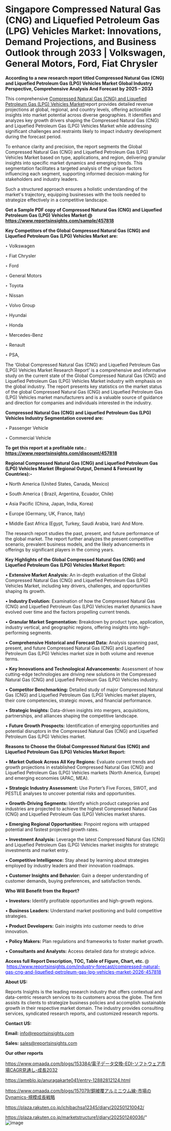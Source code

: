 # Singapore Compressed Natural Gas (CNG) and Liquefied Petroleum Gas (LPG) Vehicles Market: Innovations, Demand Projections, and Business Outlook through 2033 | Volkswagen, General Motors, Ford, Fiat Chrysler

<strong>According to a new research report titled Compressed Natural Gas (CNG) and Liquefied Petroleum Gas (LPG) Vehicles Market Global Industry Perspective, Comprehensive Analysis And Forecast by 2025 – 2033</strong>

This comprehensive <a href=https://www.reportsinsights.com/sample/457818>Compressed Natural Gas (CNG) and Liquefied Petroleum Gas (LPG) Vehicles Market</a>report provides detailed revenue projections at global, regional, and country levels, offering actionable insights into market potential across diverse geographies. It identifies and analyzes key growth drivers shaping the Compressed Natural Gas (CNG) and Liquefied Petroleum Gas (LPG) Vehicles Market while addressing significant challenges and restraints likely to impact industry development during the forecast period.

To enhance clarity and precision, the report segments the Global Compressed Natural Gas (CNG) and Liquefied Petroleum Gas (LPG) Vehicles Market based on type, applications, and region, delivering granular insights into specific market dynamics and emerging trends. This segmentation facilitates a targeted analysis of the unique factors influencing each segment, supporting informed decision-making for stakeholders and industry leaders.

Such a structured approach ensures a holistic understanding of the market's trajectory, equipping businesses with the tools needed to strategize effectively in a competitive landscape.

<strong>Get a Sample PDF copy of Compressed Natural Gas (CNG) and Liquefied Petroleum Gas (LPG) Vehicles Market </strong><strong>@<a href=https://www.reportsinsights.com/sample/457818 style=color:#0000ff;> https://www.reportsinsights.com/sample/457818</a></strong></font>

<strong>Key Competitors of the Global Compressed Natural Gas (CNG) and Liquefied Petroleum Gas (LPG) Vehicles Market are:</strong>

‣ Volkswagen

‣ Fiat Chrysler

‣ Ford

‣ General Motors

‣ Toyota

‣ Nissan

‣ Volvo Group

‣ Hyundai

‣ Honda

‣ Mercedes-Benz

‣ Renault

‣ PSA,

The ‘Global Compressed Natural Gas (CNG) and Liquefied Petroleum Gas (LPG) Vehicles Market Research Report’ is a comprehensive and informative study on the current state of the Global Compressed Natural Gas (CNG) and Liquefied Petroleum Gas (LPG) Vehicles Market industry with emphasis on the global industry. The report presents key statistics on the market status of the global Compressed Natural Gas (CNG) and Liquefied Petroleum Gas (LPG) Vehicles market manufacturers and is a valuable source of guidance and direction for companies and individuals interested in the industry.

<strong>Compressed Natural Gas (CNG) and Liquefied Petroleum Gas (LPG) Vehicles Industry Segmentation covered are:</strong>

‣ Passenger Vehicle

‣ Commercial Vehicle

<strong>To get this report at a profitable rate.: <a href=https://www.reportsinsights.com/discount/457818 style=color:#0000ff;>https://www.reportsinsights.com/discount/457818</a></strong></font>

<strong>Regional Compressed Natural Gas (CNG) and Liquefied Petroleum Gas (LPG) Vehicles Market (Regional Output, Demand &amp; Forecast by Countries):-</strong>

• North America (United States, Canada, Mexico)

• South America ( Brazil, Argentina, Ecuador, Chile)

• Asia Pacific (China, Japan, India, Korea)

• Europe (Germany, UK, France, Italy)

• Middle East Africa (Egypt, Turkey, Saudi Arabia, Iran) And More.

The research report studies the past, present, and future performance of the global market. The report further analyzes the present competitive scenario, prevalent business models, and the likely advancements in offerings by significant players in the coming years.

<strong>Key Highlights of the Global Compressed Natural Gas (CNG) and Liquefied Petroleum Gas (LPG) Vehicles Market Report:</strong>

• <strong>Extensive Market Analysis:</strong> An in-depth evaluation of the Global Compressed Natural Gas (CNG) and Liquefied Petroleum Gas (LPG) Vehicles Market, including key drivers, challenges, and opportunities shaping its growth.

• <strong>Industry Evolution:</strong> Examination of how the Compressed Natural Gas (CNG) and Liquefied Petroleum Gas (LPG) Vehicles market dynamics have evolved over time and the factors propelling current trends.

• <strong>Granular Market Segmentation:</strong> Breakdown by product type, application, industry vertical, and geographic regions, offering insights into high-performing segments.

• <strong>Comprehensive Historical and Forecast Data:</strong> Analysis spanning past, present, and future Compressed Natural Gas (CNG) and Liquefied Petroleum Gas (LPG) Vehicles market size in both volume and revenue terms.

• <strong>Key Innovations and Technological Advancements:</strong> Assessment of how cutting-edge technologies are driving new solutions in the Compressed Natural Gas (CNG) and Liquefied Petroleum Gas (LPG) Vehicles industry.

• <strong>Competitor Benchmarking:</strong> Detailed study of major Compressed Natural Gas (CNG) and Liquefied Petroleum Gas (LPG) Vehicles market players, their core competencies, strategic moves, and financial performance.

• <strong>Strategic Insights:</strong> Data-driven insights into mergers, acquisitions, partnerships, and alliances shaping the competitive landscape.

• <strong>Future Growth Prospects:</strong> Identification of emerging opportunities and potential disruptors in the Compressed Natural Gas (CNG) and Liquefied Petroleum Gas (LPG) Vehicles market.

<strong>Reasons to Choose the Global Compressed Natural Gas (CNG) and Liquefied Petroleum Gas (LPG) Vehicles Market Report:</strong>

• <strong>Market Outlook Across All Key Regions:</strong> Evaluate current trends and growth projections in established Compressed Natural Gas (CNG) and Liquefied Petroleum Gas (LPG) Vehicles markets (North America, Europe) and emerging economies (APAC, MEA).

• <strong>Strategic Industry Assessment:</strong> Use Porter’s Five Forces, SWOT, and PESTLE analyses to uncover potential risks and opportunities.

• <strong>Growth-Driving Segments:</strong> Identify which product categories and industries are projected to achieve the highest Compressed Natural Gas (CNG) and Liquefied Petroleum Gas (LPG) Vehicles market shares.

• <strong>Emerging Regional Opportunities:</strong> Pinpoint regions with untapped potential and fastest projected growth rates.

• <strong>Investment Analysis:</strong> Leverage the latest Compressed Natural Gas (CNG) and Liquefied Petroleum Gas (LPG) Vehicles market insights for strategic investments and market entry.

• <strong>Competitive Intelligence:</strong> Stay ahead by learning about strategies employed by industry leaders and their innovation roadmaps.

• <strong>Customer Insights and Behavior:</strong> Gain a deeper understanding of customer demands, buying preferences, and satisfaction trends.

<strong>Who Will Benefit from the Report?</strong>

• <strong>Investors:</strong> Identify profitable opportunities and high-growth regions.

• <strong>Business Leaders:</strong> Understand market positioning and build competitive strategies.

• <strong>Product Developers:</strong> Gain insights into customer needs to drive innovation.

• <strong>Policy Makers:</strong> Plan regulations and frameworks to foster market growth.

• <strong>Consultants and Analysts:</strong> Access detailed data for strategic advice.
</ul>
<strong>Access full Report Description, TOC, Table of Figure, Chart, etc. </strong>@  <a href=https://www.reportsinsights.com/industry-forecast/compressed-natural-gas-cng-and-liquefied-petroleum-gas-lpg-vehicles-market-2026-457818 style=color:#0000ff;>https://www.reportsinsights.com/industry-forecast/compressed-natural-gas-cng-and-liquefied-petroleum-gas-lpg-vehicles-market-2026-457818</a></font>

<strong><strong>About US</strong>:</strong>

Reports Insights is the leading research industry that offers contextual and data-centric research services to its customers across the globe. The firm assists its clients to strategize business policies and accomplish sustainable growth in their respective market domain. The industry provides consulting services, syndicated research reports, and customized research reports.

<strong>Contact US:</strong>

<p class=""""><b>Email:</b> <a href=mailto:info@reportsinsights.com>info@reportsinsights.com</a></p>
<p class=""""><b>Sales:</b> <a href=mailto:sales@reportsinsights.com>sales@reportsinsights.com</a></p>

<strong>Our other reports</strong>

<a href=https://www.omaada.com/blogs/153384/電子データ交換-EDI-ソフトウェア市場CAGR見通し-成長2032>https://www.omaada.com/blogs/153384/電子データ交換-EDI-ソフトウェア市場CAGR見通し-成長2032</a>

<a href=https://ameblo.jp/anuragakarte041/entry-12882812124.html>https://ameblo.jp/anuragakarte041/entry-12882812124.html</a>

<a href=https://www.omaada.com/blogs/157079/銅被覆アルミニウム線-市場のDynamics-規模成長戦略>https://www.omaada.com/blogs/157079/銅被覆アルミニウム線-市場のDynamics-規模成長戦略</a>

<a href=https://plaza.rakuten.co.jp/ichibachsa12345/diary/202501210042/>https://plaza.rakuten.co.jp/ichibachsa12345/diary/202501210042/</a>

<a href=https://plaza.rakuten.co.jp/marketstructure1/diary/202501240036/>https://plaza.rakuten.co.jp/marketstructure1/diary/202501240036/</a>"
![image](https://github.com/user-attachments/assets/cf74279f-a7fe-4337-9d6f-ff791b975ff8)
